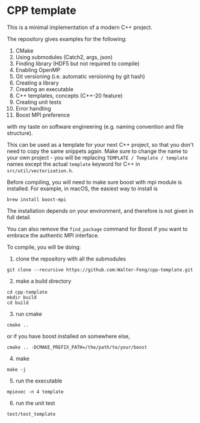 # CPP template

This is a minimal implementation of a modern C++ project.


The repository gives examples for the following:

1. CMake
2. Using submodules (Catch2, args, json)
3. Finding library (HDF5 but not required to compile)
4. Enabling OpenMP 
5. Git versioning (i.e. automatic versioning by git hash)
6. Creating a library
7. Creating an executable
8. C++ templates, concepts (C++-20 feature)
9. Creating unit tests
10. Error handling
11. Boost MPI preference

with my taste on software engineering (e.g. naming convention and file structure).

This can be used as a template for your next C++ project, so that you don't need
to copy the same snippets again. Make sure to change the name to your own project -
you will be replacing `TEMPLATE / Template / template` names except the 
actual `template` keyword for C++ in `src/util/vectorization.h`.

Before compiling, you will need to make sure boost with mpi module is installed.
For example, in macOS, the easiest way to install is
```angular2htmlshmem: mmap: an error occurred while determining
brew install boost-mpi
```
The installation depends on your environment, and therefore is not given in full
detail.

You can also remove the `find_package` command for Boost if you want to embrace
the authentic MPI interface. 

To compile, you will be doing:
1. clone the repository with all the submodules
```
git clone --recursive https://github.com:Walter-Feng/cpp-template.git
```
2. make a build directory
```
cd cpp-template
mkdir build
cd build
```
3. run cmake
```
cmake ..
```
or if you have boost installed on somewhere else,
```angular2html
cmake .. -DCMAKE_PREFIX_PATH=/the/path/to/your/boost
```
4. make
```
make -j
```
5. run the executable
```
mpiexec -n 4 template
```
6. run the unit test
```
test/test_template
```